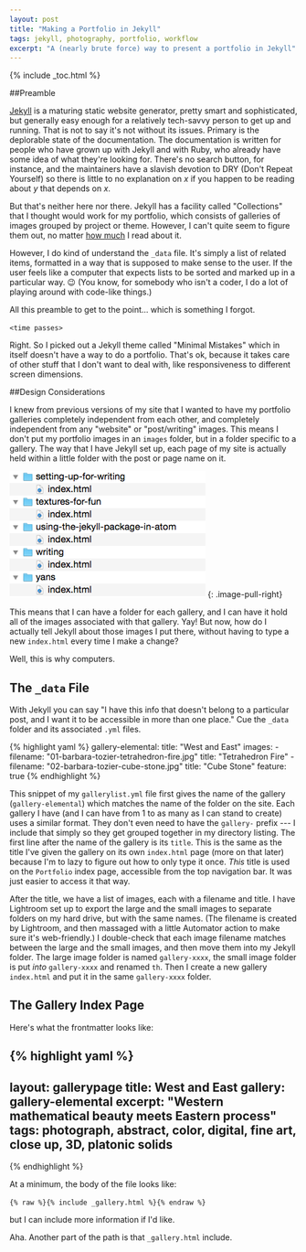 ```yaml
---
layout: post
title: "Making a Portfolio in Jekyll"
tags: jekyll, photography, portfolio, workflow
excerpt: "A (nearly brute force) way to present a portfolio in Jekyll"
---
```


{% include _toc.html %}

##Preamble

[Jekyll][5a4cab1f] is a maturing static website generator, pretty smart and sophisticated, but generally easy enough for a relatively tech-savvy person to get up and running. That is not to say it's not without its issues. Primary is the deplorable state of the documentation. The documentation is written for people who have grown up with Jekyll and with Ruby, who already have some idea of what they're looking for. There's no search button, for instance, and the maintainers have a slavish devotion to DRY (Don't Repeat Yourself) so there is little to no explanation on *x* if you happen to be reading about *y* that depends on *x*.

  [5a4cab1f]: http://jekyllrb.com "Jekyll Website"

But that's neither here nor there. Jekyll has a facility called "Collections" that I thought would work for my portfolio, which consists of galleries of images grouped by project or theme. However, I can't quite seem to figure them out, no matter [how much][909e7040] I read about it.

  [909e7040]: http://ben.balter.com/2015/02/20/jekyll-collections/ "Ben Balter"

However, I do kind of understand the `_data` file. It's simply a list of related items, formatted in a way that is supposed to make sense to the user. If the user feels like a computer that expects lists to be sorted and marked up in a particular way. 😉 (You know, for somebody who isn't a coder, I do a lot of playing around with code-like things.)

All this preamble to get to the point... which is something I forgot.

`<time passes>`

Right. So I picked out a Jekyll theme called "Minimal Mistakes" which in itself doesn't have a way to do a portfolio. That's ok, because it takes care of other stuff that I don't want to deal with, like responsiveness to different screen dimensions.

##Design Considerations

I knew from previous versions of my site that I wanted to have my portfolio galleries completely independent from each other, and completely independent from any "website" or "post/writing" images. This means I don't put my portfolio images in an `images` folder, but in a folder specific to a gallery. The way that I have Jekyll set up, each page of my site is actually held within a little folder with the post or page name on it.

![Segment of Site Structure](/images/posts/2015-08-04-screen-shot-site-structure.png)
{: .image-pull-right}

This means that I can have a folder for each gallery, and I can have it hold all of the images associated with that gallery. Yay! But now, how do I actually tell Jekyll about those images I put there, without having to type a new `index.html` every time I make a change?

Well, this is why computers.

## The `_data` File

With Jekyll you can say "I have this info that doesn't belong to a particular post, and I want it to be accessible in more than one place." Cue the `_data` folder and its associated `.yml` files.

{% highlight yaml %}
gallery-elemental:
  title: "West and East"
  images:
    - filename: "01-barbara-tozier-tetrahedron-fire.jpg"
      title: "Tetrahedron Fire"
    - filename: "02-barbara-tozier-cube-stone.jpg"
      title: "Cube Stone"
      feature: true
{% endhighlight %}

This snippet of my `gallerylist.yml` file first gives the name of the gallery (`gallery-elemental`) which matches the name of the folder on the site. Each gallery I have (and I can have from 1 to as many as I can stand to create) uses a similar format. They don't even need to have the `gallery-` prefix --- I include that simply so they get grouped together in my directory listing. The first line after the name of the gallery is its `title`. This is the same as the title I've given the gallery on its own `index.html` page (more on that later) because I'm to lazy to figure out how to only type it once. *This* title is used on the `Portfolio` index page, accessible from the top navigation bar. It was just easier to access it that way.

After the title, we have a list of images, each with a filename and title. I have Lightroom set up to export the large and the small images to separate folders on my hard drive, but with the same names. (The filename is created by Lightroom, and then massaged with a little Automator action to make sure it's web-friendly.) I double-check that each image filename matches between the large and the small images, and then move them into my Jekyll folder. The large image folder is named `gallery-xxxx`, the small image folder is put *into* `gallery-xxxx` and renamed `th`. Then I create a new gallery `index.html` and put it in the same `gallery-xxxx` folder.

## The Gallery Index Page

Here's what the frontmatter looks like:

{% highlight yaml %}
---
layout: gallerypage
title: West and East
gallery: gallery-elemental
excerpt: "Western mathematical beauty meets Eastern process"
tags: photograph, abstract, color, digital, fine art, close up, 3D, platonic solids
---
{% endhighlight %}

At a minimum, the body of the file looks like:

`{% raw %}{% include _gallery.html %}{% endraw %}`

but I can include more information if I'd like.

Aha. Another part of the path is that `_gallery.html` include.
